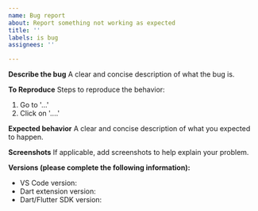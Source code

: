 ```yaml
---
name: Bug report
about: Report something not working as expected
title: ''
labels: is bug
assignees: ''

---
```


**Describe the bug**
A clear and concise description of what the bug is.

**To Reproduce**
Steps to reproduce the behavior:
1. Go to '...'
2. Click on '....'

**Expected behavior**
A clear and concise description of what you expected to happen.

**Screenshots**
If applicable, add screenshots to help explain your problem.

**Versions (please complete the following information):**
 - VS Code version:
 - Dart extension version:
 - Dart/Flutter SDK version:
